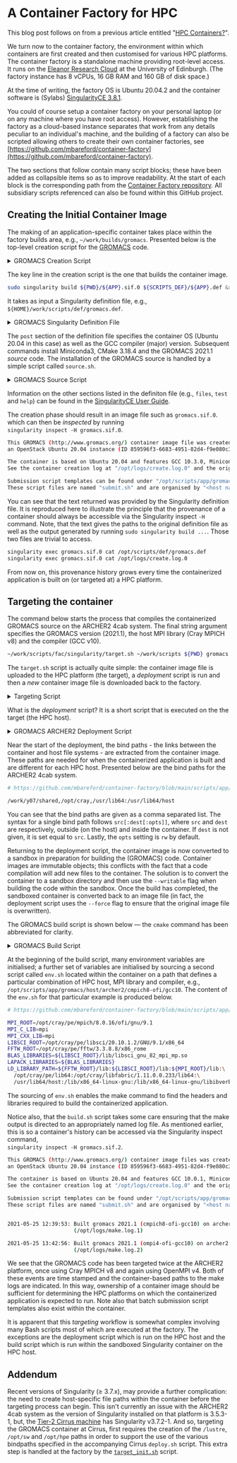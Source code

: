 A Container Factory for HPC
===========================

This blog post follows on from a previous article entitled "[HPC Containers?](hpc_containers.md)".

We turn now to the container factory, the environment within which containers are first created and then customised
for various HPC platforms. The container factory is a standalone machine providing root-level access. It runs on the
[Eleanor Research Cloud](https://www.ed.ac.uk/information-services/computing/computing-infrastructure/cloud-computing-service/researcher-cloud-service-eleanor) at the University of Edinburgh.
(The factory instance has 8 vCPUs, 16 GB RAM and 160 GB of disk space.)

At the time of writing, the factory OS is Ubuntu 20.04.2 and the container software is (Sylabs) [SingularityCE 3.8.1](https://sylabs.io/guides/3.8/user-guide/).

You could of course setup a container factory on your personal laptop (or on any machine where you have root access).
However, establishing the factory as a cloud-based instance separates that work from any details peculiar to an
individual's machine, and the building of a factory can also be scripted allowing others to create their own container
factories, see [https://github.com/mbareford/container-factory](https://github.com/mbareford/container-factory).

The two sections that follow contain many script blocks; these have been added as collapsible items so as to improve
readability. At the start of each block is the corresponding path from the [Container Factory repository](https://github.com/mbareford/container-factory).
All subsidiary scripts referenced can also be found within this GitHub project.


Creating the Initial Container Image
------------------------------------

The making of an application-specific container takes place within the factory builds area, e.g., `~/work/builds/gromacs`.
Presented below is the top-level creation script for the [GROMACS](https://www.gromacs.org/) code. 

<details>
  <summary>GROMACS Creation Script</summary>

  ```bash
  # https://github.com/mbareford/container-factory/blob/main/builds/gromacs/create.sh

  #!/bin/bash

  echo "Deleting old images, logs and scripts..."
  rm -f *.sif*
  rm -f *.log
  rm -rf scripts*

  echo "Gathering required scripts..."
  APP=gromacs
  SCRIPTS_ROOT=${HOME}/work/scripts
  SCRIPTS_DEF=${SCRIPTS_ROOT}/def
  SCRIPTS_APP=${SCRIPTS_ROOT}/app/${APP}
  SCRIPTS_SNG=${SCRIPTS_ROOT}/fac/singularity

  mkdir -p ./scripts/aux
  cp ${SCRIPTS_ROOT}/aux/download_src.sh ./scripts/aux/
  cp ${SCRIPTS_ROOT}/aux/install_cmp.sh ./scripts/aux/
  cp ${SCRIPTS_ROOT}/aux/setup_env.sh ./scripts/aux/
  cp ${SCRIPTS_ROOT}/aux/update_env.sh ./scripts/aux/
  cp ${SCRIPTS_ROOT}/aux/add_log.sh ./scripts/aux/
  cp ${SCRIPTS_ROOT}/aux/add_dirs.sh ./scripts/aux/

  mkdir -p ./scripts/chk
  cp ${SCRIPTS_ROOT}/chk/check_os.sh ./scripts/chk/
  cp ${SCRIPTS_ROOT}/chk/check_gcc.sh ./scripts/chk/
  cp ${SCRIPTS_ROOT}/chk/check_cmp.sh ./scripts/chk/

  mkdir -p ./scripts/def
  cp ${SCRIPTS_ROOT}/def/gromacs.def ./scripts/def/

  mkdir -p ./scripts/os
  cp ${SCRIPTS_ROOT}/os/ubuntu-20.04.sh ./scripts/os/

  mkdir -p ./scripts/cmp
  cp -r ${SCRIPTS_ROOT}/cmp/miniconda ./scripts/cmp/
  cp ${SCRIPTS_ROOT}/cmp/cmake.sh ./scripts/cmp/

  mkdir -p ./scripts/app/${APP}
  cp ${SCRIPTS_APP}/source.sh ./scripts/app/${APP}/
  cp ${SCRIPTS_APP}/build.sh ./scripts/app/${APP}/
  cp -r ${SCRIPTS_APP}/host ./scripts/app/${APP}/

  tar -czf scripts.tar.gz ./scripts
  rm -rf scripts

  echo "Creating ${APP} singularity image file..."
  sudo singularity build ${PWD}/${APP}.sif.0 ${SCRIPTS_DEF}/${APP}.def &> create.log

  echo "Adding creation log to image file..."
  ${SCRIPTS_SNG}/add_log.sh ${PWD}/${APP}.sif.0 create log

  echo "Final tidy up..."
  rm create.log
  rm scripts.tar.gz

  echo "Creation complete!"
  echo "${PWD}/${APP}.sif.0"
  ```

</details>

The key line in the creation script is the one that builds the container image.
```bash
sudo singularity build ${PWD}/${APP}.sif.0 ${SCRIPTS_DEF}/${APP}.def &> create.log
```
It takes as input a Singularity definition file, e.g., `${HOME}/work/scripts/def/gromacs.def`.

<details>
  <summary>GROMACS Singularity Definition File</summary>

  ```bash
  # https://github.com/mbareford/container-factory/blob/main/scripts/def/gromacs.def

  Bootstrap: library
  From: ubuntu:20.04

  %setup
      # empty

  %files
      ${HOME}/work/scripts/post_start.sh /opt/
      ${HOME}/work/scripts/post_stop.sh /opt/
      ${HOME}/work/builds/gromacs/scripts.tar.gz /opt/

  %environment
      # empty

  %post
      . /opt/post_start.sh

      ubuntu-20.04.sh 10

      miniconda.sh 3 4.8.3 38
      conda_install.sh numpy,scipy,matplotlib

      cmake.sh 3.18.4

      source.sh gromacs 2021.1

      . /opt/post_stop.sh

  %runscript
      # empty

  %startscript
      # empty

  %test
      ROOT=/opt/scripts
      export PATH=${ROOT}/chk:${ROOT}/aux:${ROOT}/os:${ROOT}/cmp:${PATH}
      check_os.sh "Ubuntu 20.04.2"
      check_gcc.sh "10.3.0"
      check_cmp.sh ${MINICONDA3_ROOT} ${MINICONDA3_NAME}
      check_cmp.sh ${CMAKE_ROOT} ${CMAKE_NAME}

  %labels
      Author Michael Bareford
      Email m.bareford@epcc.ed.ac.uk
      Version v1.0.0

  %help
      This GROMACS (http://www.gromacs.org/) container image file was created at the EPCC Container Factory,
      an OpenStack Ubuntu 20.04 instance (ID 859596f3-6683-4951-82d4-f9e080c30d1f) hosted by the University of Edinburgh Eleanor Research Cloud.

      The container is based on Ubuntu 20.04 and features GCC 10.3.0, Miniconda3 4.8.3, CMake 3.18.4 and the GROMACS source code version 2021.1.
      See the container creation log at "/opt/logs/create.log.0" and the original definition file at "/opt/scripts/def/gromacs.def".

      Submission script templates can be found under "/opt/scripts/app/gromacs/host/".
      These script files are named "submit.sh" and are organised by "<host name>/<MPI library>/<compiler>".
  ```

</details>

The `post` section of the definition file specifies the container OS (Ubuntu 20.04 in this case) as well as the GCC compiler (major) version. Subsequent
commands install Miniconda3, CMake 3.18.4 and the GROMACS 2021.1 *source* code. The installation of the GROMACS source is handled by a simple script called
`source.sh`.

<details>
  <summary>GROMACS Source Script</summary>

  ```bash
  # https://github.com/mbareford/container-factory/blob/main/scripts/app/gromacs/source.sh

  #!/bin/bash
  
  VERSION=$2
  LABEL=$1
  NAME=${LABEL}-${VERSION}
  ROOT=/opt/app/${LABEL}

  mkdir -p ${ROOT}
  cd ${ROOT}

  wget https://ftp.gromacs.org/${LABEL}/${NAME}.tar.gz
  tar -xzf ${NAME}.tar.gz
  rm ${NAME}.tar.gz
  ```

</details>

Information on the other sections listed in the definiton file (e.g., `files`, `test` and `help`) can be found in the [SingularityCE User Guide](https://sylabs.io/guides/3.8/user-guide/definition_files.html).

The creation phase should result in an image file such as `gromacs.sif.0`. which can then be *inspected* by running \
`singularity inspect -H gromacs.sif.0`.

```bash
This GROMACS (http://www.gromacs.org/) container image file was created at the EPCC Container Factory,
an OpenStack Ubuntu 20.04 instance (ID 859596f3-6683-4951-82d4-f9e080c30d1f) hosted by the University of Edinburgh Eleanor Research Cloud.

The container is based on Ubuntu 20.04 and features GCC 10.3.0, Miniconda3 4.8.3, CMake 3.18.4 and the GROMACS source code version 2021.1.
See the container creation log at "/opt/logs/create.log.0" and the original definition file at "/opt/scripts/def/gromacs.def".

Submission script templates can be found under "/opt/scripts/app/gromacs/host/".
These script files are named "submit.sh" and are organised by "<host name>/<MPI library>/<compiler>".
```

You can see that the text returned was provided by the Singularity definition file. It is reproduced here to illustrate the principle
that the provenance of a container should always be accessible via the Singularity inspect `-H` command. Note, that the text gives
the paths to the original definition file as well as the output generated by running `sudo singularity build ...`. Those two files
are trivial to access.

```bash
singularity exec gromacs.sif.0 cat /opt/scripts/def/gromacs.def
singularity exec gromacs.sif.0 cat /opt/logs/create.log.0
```

From now on, this provenance history grows every time the containerized application is built on (or targeted at) a HPC platform.


Targeting the container
-----------------------

The command below starts the process that compiles the containerized GROMACS source on the ARCHER2 4cab system. The final string argument
specifies the GROMACS version (2021.1), the host MPI library (Cray MPICH v8) and the compiler (GCC v10).

```bash
~/work/scripts/fac/singularity/target.sh ~/work/scripts ${PWD} gromacs archer2 "/work/z19/z19/mrb4cab/containers/build" "2021.1 cmpich8-ofi gcc10"
```

The `target.sh` script is actually quite simple: the container image file is uploaded to the HPC platform (the target), a *deployment* script
is run and then a *new* container image file is downloaded back to the factory.

<details>
  <summary>Targeting Script</summary>

  ```bash
  # https://github.com/mbareford/container-factory/blob/main/scripts/fac/singularity/target.sh

  #!/bin/bash

  SCRIPTS_ROOT=$1
  IMG_PATH=$2
  APP=$3
  HOST=$4
  DEPLOY_PATH=$5
  DEPLOY_ARGS="${APP} ${DEPLOY_PATH}/${APP}.sif \"$6\""
  DEPLOY_SCRIPT=${SCRIPTS_ROOT}/app/${APP}/host/${HOST}/deploy.sh

  . ${SCRIPTS_ROOT}/fac/singularity/get_latest_suffix.sh
  get_latest_suffix ${IMG_PATH} ${APP}
  next_suffix=`expr ${suffix} + 1`

  echo "Uploading ${APP} singularity image to ${HOST} host..."
  scp ${IMG_PATH}/${APP}.sif.${suffix} ${HOST}:${DEPLOY_PATH}/${APP}.sif

  echo "Running the deployment script that builds a containerized ${APP} app on the ${HOST} host..."
  ssh ${HOST} "bash -ls" < ${DEPLOY_SCRIPT} ${DEPLOY_ARGS}

  echo "Downloading new ${APP} singularity image from ${HOST} host..."
  scp ${HOST}:${DEPLOY_PATH}/${APP}.sif ${IMG_PATH}/${APP}.sif.${next_suffix}

  echo "Deleting the ${APP} singularity image left on ${HOST} host..."
  ssh ${HOST} rm -f ${DEPLOY_PATH}/${APP}.sif

  echo "Targeting complete!"
  echo "${IMG_PATH}/${APP}.sif.${next_suffix}"
  ```

</details>

What is the *deployment* script? It is a short script that is executed on the the target (the HPC host).

<details>
  <summary>GROMACS ARCHER2 Deployment Script</summary>

  ```bash
  # https://github.com/mbareford/container-factory/blob/main/scripts/app/gromacs/host/archer2/deploy.sh

  #!/bin/bash
  
  APP=$1
  SIF=$2
  HOST=archer2
  BUILD_ARGS="${HOST} $3"
  BIND_ARGS=`singularity exec ${SIF} cat /opt/scripts/app/${APP}/host/${HOST}/bindpaths.lst`

  echo "Converting ${APP} container image to sandbox..."
  singularity build --sandbox ${SIF}.sandbox ${SIF}
  echo ""

  echo "Building ${APP} within container sandbox..."
  singularity exec -B ${BIND_ARGS} --writable ${SIF}.sandbox /opt/scripts/app/${APP}/build.sh ${BUILD_ARGS}
  echo ""

  echo "Converting ${APP} container sandbox back to image..."
  singularity build --force ${SIF} ${SIF}.sandbox
  echo ""

  echo "Deleting ${APP} container sandbox..."
  rm -rf ${SIF}.sandbox
  ```

</details>

Near the start of the deployment, the bind paths - the links between the container and host file systems - are
extracted from the container image. These paths are needed for when the containerized application is built and
are different for each HPC host. Presented below are the bind paths for the ARCHER2 4cab system.

```bash
# https://github.com/mbareford/container-factory/blob/main/scripts/app/gromacs/host/archer2/bindpaths.lst

/work/y07/shared,/opt/cray,/usr/lib64:/usr/lib64/host
```

You can see that the bind paths are given as a comma separated list. The syntax for a single bind path
follows `src[:dest[:opts]]`, where `src` and `dest` are respectively, outside (on the host) and inside the container.
If `dest` is not given, it is set equal to `src`.  Lastly, the `opts` setting is `rw` by default.

Returning to the deployment script, the container image is now converted to a sandbox in preparation for
building the (GROMACS) code. Container images are immutable objects; this conflicts with the fact
that a code compilation will add new files to the container. The solution is to convert the container
to a sandbox directory and then use the `--writable` flag when building the code within the sandbox.
Once the build has completed, the sandboxed container is converted back to an image file (in fact,
the deployment script uses the `--force` flag to ensure that the original image file is overwritten).

The GROMACS build script is shown below &mdash; the `cmake` command has been abbreviated for clarity.

<details>
  <summary>GROMACS Build Script</summary>

  ```bash
  # https://github.com/mbareford/container-factory/blob/main/scripts/app/gromacs/build.sh

  #!/bin/bash

  HOST=$1
  VERSION=$2
  MPI_LABEL=$3
  COMPILER_LABEL=$4

  LABEL=gromacs
  NAME=${LABEL}-${VERSION}
  ROOT=/opt/app/${LABEL}
  HOST_PATH=${HOST}/${MPI_LABEL}/${COMPILER_LABEL}
  SCRIPTS_ROOT=/opt/scripts/app/${LABEL}/host/${HOST_PATH}
  BUILD_ROOT=${ROOT}/${NAME}
  INSTALL_ROOT=${ROOT}/${VERSION}/${HOST_PATH}
  LOG_ROOT=/opt/logs
  CMAKE_PRELOAD=/lib/x86_64-linux-gnu/libssl.so.1.1:/lib/x86_64-linux-gnu/libcrypto.so.1.1

  # set the build environment
  . ${SCRIPTS_ROOT}/env.sh

  # set make log name
  mkdir -p ${LOG_ROOT}
  if [ -f "${LOG_ROOT}/.make" ]; then
    makecnt=`cat ${LOG_ROOT}/.make`
    makecnt=`expr ${makecnt} + 1`
  else
    makecnt="1"
  fi
  MAKE_LOG=${LOG_ROOT}/make.log.${makecnt}
  echo "${makecnt}" > ${LOG_ROOT}/.make

  # set compiler and build flags
  export CXX=g++
  export CC=gcc
  export FLAGS="-O3 -ftree-vectorize -funroll-loops"

  # build
  BUILD_PATH=${BUILD_ROOT}/build/${HOST_PATH}/single
  rm -rf ${BUILD_PATH}
  mkdir -p ${BUILD_PATH}
  cd ${BUILD_PATH}

  LD_PRELOAD=${CMAKE_PRELOAD} cmake ${BUILD_ROOT} \
      -DGMX_MPI=ON -DGMX_OPENMP=ON -DGMX_HWLOC=OFF -DGMX_GPU=OFF \
      ...
      -DCMAKE_INSTALL_PREFIX=${INSTALL_ROOT} &> ${MAKE_LOG}

  LD_PRELOAD=${CMAKE_PRELOAD} make install &>> ${MAKE_LOG}

  # record
  currentDateTime=`date +"%Y-%m-%d %T"`
  echo "    ${currentDateTime}: Built ${LABEL} ${VERSION} (${MPI_LABEL}-${COMPILER_LABEL}) on ${HOST}" >> /.singularity.d/runscript.help
  echo "                         (${MAKE_LOG})" >> /.singularity.d/runscript.help
  echo "" >> /.singularity.d/runscript.help
  ```

</details>

At the beginning of the build script, many environment variables are initialised; a further set of variables are initialised by sourcing
a second script called `env.sh` located within the container on a path that defines a particular combination of HPC host, MPI library
and compiler, e.g., `/opt/scripts/app/gromacs/host/archer2/cmpich8-ofi/gcc10`. The content of the `env.sh` for that particular example
is produced below.

```bash
# https://github.com/mbareford/container-factory/blob/main/scripts/app/gromacs/host/archer2/cmpich8-ofi/gcc10/env.sh

MPI_ROOT=/opt/cray/pe/mpich/8.0.16/ofi/gnu/9.1
MPI_C_LIB=mpi
MPI_CXX_LIB=mpi
LIBSCI_ROOT=/opt/cray/pe/libsci/20.10.1.2/GNU/9.1/x86_64
FFTW_ROOT=/opt/cray/pe/fftw/3.3.8.8/x86_rome
BLAS_LIBRARIES=${LIBSCI_ROOT}/lib/libsci_gnu_82_mpi_mp.so
LAPACK_LIBRARIES=${BLAS_LIBRARIES}
LD_LIBRARY_PATH=${FFTW_ROOT}/lib:${LIBSCI_ROOT}/lib:${MPI_ROOT}/lib:\
  /opt/cray/pe/lib64:/opt/cray/libfabric/1.11.0.0.233/lib64:\
  /usr/lib64/host:/lib/x86_64-linux-gnu:/lib/x86_64-linux-gnu/libibverbs:/.singularity.d/libs
```

The sourcing of `env.sh` enables the make command to find the headers and libraries required to build the containerized application.

Notice also, that the `build.sh` script takes some care ensuring that the make output is directed to an appropriately named log file.
As mentioned earlier, this is so a container's history can be accessed via the Singularity inspect command,\
`singularity inspect -H gromacs.sif.2`.

```bash
This GROMACS (http://www.gromacs.org/) container image files was created at the EPCC Container Factory,
an OpenStack Ubuntu 20.04 instance (ID 859596f3-6683-4951-82d4-f9e080c30d1f) hosted by the University of Edinburgh Eleanor Research Cloud.

The container is based on Ubuntu 20.04 and features GCC 10.0.1, Miniconda3 4.8.3, CMake 3.18.4 and the GROMACS source code version 2021.1.
See the container creation log at "/opt/logs/create.log.0" and the original definition file at "/opt/scripts/def/gromacs.def".

Submission script templates can be found under "/opt/scripts/app/gromacs/host/".
These script files are named "submit.sh" and are organised by "<host name>/<MPI library>/<compiler>".


2021-05-25 12:39:53: Built gromacs 2021.1 (cmpich8-ofi-gcc10) on archer2
                     (/opt/logs/make.log.1)

2021-05-25 13:42:56: Built gromacs 2021.1 (ompi4-ofi-gcc10) on archer2
                     (/opt/logs/make.log.2)
```

We see that the GROMACS code has been targeted twice at the ARCHER2 platform, once using Cray MPICH v8 and again using OpenMPI v4. Both of
these events are time stamped and the container-based paths to the make logs are indicated. In this way, ownership of a container image should
be sufficient for determining the HPC platforms on which the containerized application is expected to run. Note also that batch submission script
templates also exist within the container.


It is apparent that this *targeting* workflow is somewhat complex involving many Bash scripts most of which are executed at the factory.
The exceptions are the deployment script which is run on the HPC host and the build script which is run within the sandboxed Singularity
container on the HPC host.


Addendum
--------

Recent versions of Singularity (&geq; 3.7.x), may provide a further complication: the need to create host-specific file paths within the container
before the targeting process can begin. This isn't currently an issue with the ARCHER2 4cab system as the version of Singularity installed on
that platform is 3.5.3-1, but, the [Tier-2 Cirrus machine](https://www.cirrus.ac.uk/) has Singularity v3.7.2-1. And so, targeting the GROMACS
container at Cirrus, first requires the creation of the `/lustre`, `/opt/sw` and `/opt/hpe` paths in order to support the use of the various
bindpaths specified in the accompanying Cirrus `deploy.sh` script. This extra step is handled at the factory by the [`target_init.sh`](https://github.com/mbareford/container-factory/blob/main/scripts/fac/singularity/target_init.sh) script.